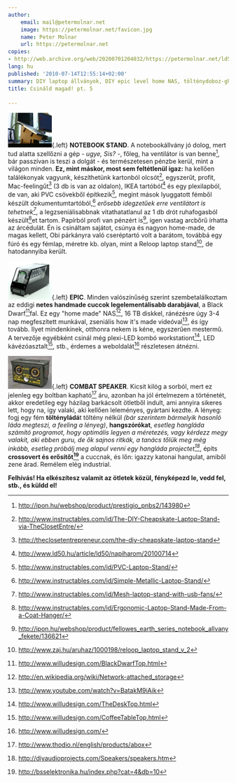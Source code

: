 ```yaml
---
author:
    email: mail@petermolnar.net
    image: https://petermolnar.net/favicon.jpg
    name: Peter Molnar
    url: https://petermolnar.net
copies:
- http://web.archive.org/web/20200701204032/https://petermolnar.net/ld50/csinald-magad-pt-5/
lang: hu
published: '2010-07-14T12:55:14+02:00'
summary: DIY laptop állványok, DIY epic level home NAS, tölténydoboz-ghettoblaster.
title: Csináld magad! pt. 5

---
```


![diystand2](diystand2.jpg){.left} **NOTEBOOK STAND**. A notebookállvány
jó dolog, mert tud alatta szellőzni a gép *- ugye, Sis? -*, főleg, ha
ventilátor is van benne[^1], bár passzívan is teszi a dolgát - és
természetesen pénzbe kerül, mint a világon minden. **Ez, mint máskor,
most sem feltétlenül igaz:** ha kellően találékonyak vagyunk,
készíthetünk kartonból olcsót[^2], egyszerűt, profit, Mac-feelingűt[^3]
(3 db is van az oldalon), IKEA tartóból[^4] és egy plexilapból, de van,
aki PVC csövekből építkezik[^5], megint mások lyuggatott fémből készült
dokumentumtartóból,[^6] *erősebb idegzetűek erre ventilátort is
tehetnek[^7]*, a legzseniálisabbnak vitathatatlanul az 1 db drót
ruhafogasból készült[^8]et tartom. Papírból profi van pénzért is[^9],
igen vastag arcbőrű írhatta az árcédulát. Én is csináltam sajátot,
csúnya és nagyon home-made, de magas kellett, Obi párkányra való
cseréptartó volt a barátom, továbbá egy fúró és egy fémlap, méretre kb.
olyan, mint a Reloop laptop stand[^10], de hatodannyiba került.

![blackdwarf1](blackdwarf1.jpg){.left} **EPIC**. Minden valószínűség
szerint szembetalálkoztam az eddigi **netes handmade cuccok
legelementálisabb darabjával**, a Black Dwarf[^11]fal. Ez egy "home
made" NAS[^12], 16 TB diskkel, ránézésre úgy 3-4 nap megfeszített
munkával, zseniális how it's made videóval[^13], és így tovább. Ilyet
mindenkinek, otthonra nekem is kéne, egyszerűen mestermű. A tervezője
egyébként csinál még plexi-LED kombó workstationt[^14], LED
kávézóasztalt[^15], stb., érdemes a weboldalát[^16] részletesen átnézni.

![abox\_foto1](abox_foto1.jpg){.left} **COMBAT SPEAKER**. Kicsit kilóg a
sorból, mert ez jelenleg egy boltban kapható[^17] áru, azonban ha jól
értelmezem a történetét, akkor eredetileg egy házilag barkácsolt
ötletből indult, ami annyira sikeres lett, hogy na, így valaki, aki
kellően leleményes, gyártani kezdte. A lényeg: fogj egy fém
**töltényládá**t töltény nélkül *(bár szerintem bármelyik hasonló láda
megteszi, a feeling a lényeg)*, **hangszórókat**, *esetleg hangláda
számító programot, hogy optimális legyen a méretezés, vagy kérdezz megy
valakit, aki ebben guru, de ők sajnos ritkák, a tanács tőlük meg még
inkább, esetleg próbálj meg alapul venni egy hangláda projectet[^18]*,
építs **crossovert és erősítőt[^19]** a cuccnak, és lőn: igazzy katonai
hangulat, amiből zene árad. Remélem elég industrial.

**Felhívás! Ha elkészítesz valamit az ötletek közül, fényképezd le, vedd
fel, stb., és küldd el!**

[^1]: <http://ipon.hu/webshop/product/prestigio_pnbs2/143980>

[^2]: <http://www.instructables.com/id/The-DIY-Cheapskate-Laptop-Stand-via-TheClosetEntre/>

[^3]: <http://theclosetentrepreneur.com/the-diy-cheapskate-laptop-stand>

[^4]: <http://www.ld50.hu/article/ld50/napiharom/20100714>

[^5]: <http://www.instructables.com/id/PVC-Laptop-Stand/>

[^6]: <http://www.instructables.com/id/Simple-Metallic-Laptop-Stand/>

[^7]: <http://www.instructables.com/id/Mesh-laptop-stand-with-usb-fans/>

[^8]: <http://www.instructables.com/id/Ergonomic-Laptop-Stand-Made-From-a-Coat-Hanger/>

[^9]: <http://ipon.hu/webshop/product/fellowes_earth_series_notebook_allvany_fekete/136621>

[^10]: <http://www.zaj.hu/aruhaz/1000198/reloop_laptop_stand_v_2>

[^11]: <http://www.willudesign.com/BlackDwarfTop.html>

[^12]: <http://en.wikipedia.org/wiki/Network-attached_storage>

[^13]: <http://www.youtube.com/watch?v=BatakM9iAik>

[^14]: <http://www.willudesign.com/TheDeskTop.html>

[^15]: <http://www.willudesign.com/CoffeeTableTop.html>

[^16]: <http://www.willudesign.com/>

[^17]: <http://www.thodio.nl/english/products/abox>

[^18]: <http://diyaudioprojects.com/Speakers/speakers.htm>

[^19]: <http://bsselektronika.hu/index.php?cat=4&db=10>